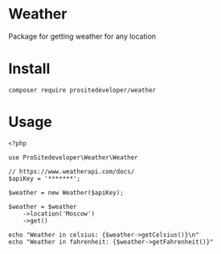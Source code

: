# Weather 

Package for getting weather for any location

# Install
```
composer require prositedeveloper/weather
```

# Usage 

```
<?php 

use ProSitedeveloper\Weather\Weather 

// https://www.weatherapi.com/docs/
$apiKey = '*******';

$weather = new Weather($apiKey);

$weather = $weather
    ->location('Moscow')
    ->get()

echo "Weather in celsius: {$weather->getCelsius()}\n"
echo "Weather in fahrenheit: {$weather->getFahrenheit()}"
```